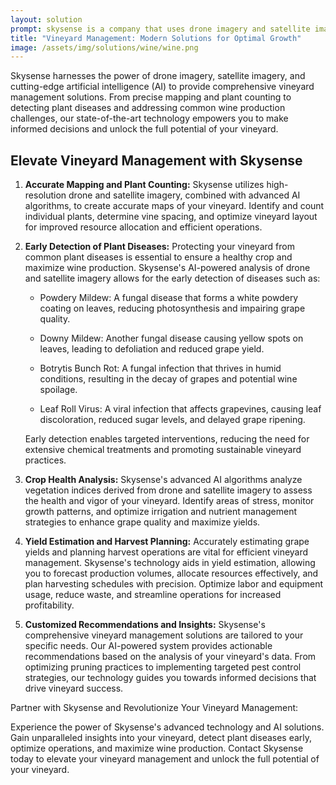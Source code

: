 ```yaml
---
layout: solution
prompt: skysense is a company that uses drone imagery and satellite imagery together with ai to provide solutions for vineyards. this includes mapping, plant counting, detecting plant disease, and other problems common to wine production. target customer is vineyard owners and managers. write a landing page for this. make sure to list examples of common plant disease for wine production.
title: "Vineyard Management: Modern Solutions for Optimal Growth"
image: /assets/img/solutions/wine/wine.png
---
```


Skysense harnesses the power of drone imagery, satellite imagery, and cutting-edge artificial intelligence (AI) to provide comprehensive vineyard management solutions. From precise mapping and plant counting to detecting plant diseases and addressing common wine production challenges, our state-of-the-art technology empowers you to make informed decisions and unlock the full potential of your vineyard.

## Elevate Vineyard Management with Skysense

1. **Accurate Mapping and Plant Counting:** Skysense utilizes high-resolution drone and satellite imagery, combined with advanced AI algorithms, to create accurate maps of your vineyard. Identify and count individual plants, determine vine spacing, and optimize vineyard layout for improved resource allocation and efficient operations.

2. **Early Detection of Plant Diseases:** Protecting your vineyard from common plant diseases is essential to ensure a healthy crop and maximize wine production. Skysense's AI-powered analysis of drone and satellite imagery allows for the early detection of diseases such as:

   - Powdery Mildew: A fungal disease that forms a white powdery coating on leaves, reducing photosynthesis and impairing grape quality.
   
   - Downy Mildew: Another fungal disease causing yellow spots on leaves, leading to defoliation and reduced grape yield.
   
   - Botrytis Bunch Rot: A fungal infection that thrives in humid conditions, resulting in the decay of grapes and potential wine spoilage.
   
   - Leaf Roll Virus: A viral infection that affects grapevines, causing leaf discoloration, reduced sugar levels, and delayed grape ripening.

   Early detection enables targeted interventions, reducing the need for extensive chemical treatments and promoting sustainable vineyard practices.

3. **Crop Health Analysis:** Skysense's advanced AI algorithms analyze vegetation indices derived from drone and satellite imagery to assess the health and vigor of your vineyard. Identify areas of stress, monitor growth patterns, and optimize irrigation and nutrient management strategies to enhance grape quality and maximize yields.

4. **Yield Estimation and Harvest Planning:** Accurately estimating grape yields and planning harvest operations are vital for efficient vineyard management. Skysense's technology aids in yield estimation, allowing you to forecast production volumes, allocate resources effectively, and plan harvesting schedules with precision. Optimize labor and equipment usage, reduce waste, and streamline operations for increased profitability.

5. **Customized Recommendations and Insights:** Skysense's comprehensive vineyard management solutions are tailored to your specific needs. Our AI-powered system provides actionable recommendations based on the analysis of your vineyard's data. From optimizing pruning practices to implementing targeted pest control strategies, our technology guides you towards informed decisions that drive vineyard success.

Partner with Skysense and Revolutionize Your Vineyard Management:

Experience the power of Skysense's advanced technology and AI solutions. Gain unparalleled insights into your vineyard, detect plant diseases early, optimize operations, and maximize wine production. Contact Skysense today to elevate your vineyard management and unlock the full potential of your vineyard.